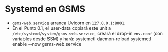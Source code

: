 # Systemd en GSMS

- `gsms-web.service` arranca Uvicorn en `127.0.0.1:8001`.
- En el Punto 0.1, el user-data copiará este unit a `/etc/systemd/system/gsms-web.service`,
  creará el drop-in `env.conf` (con variables desde SSM) y hará:
    systemctl daemon-reload
    systemctl enable --now gsms-web.service